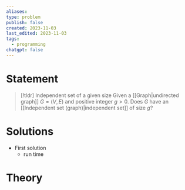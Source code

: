 ```yaml
---
aliases: 
type: problem
publish: false
created: 2023-11-03
last_edited: 2023-11-03
tags:
  - programming
chatgpt: false
---
```

# Statement

>[!tldr] Independent set of a given size
>Given a [[Graph|undirected graph]] $G = (V,E)$ and positive integer $g > 0$. Does $G$ have an [[Independent set (graph)|independent set]] of size $g$?

# Solutions

- First solution
	- run time 

# Theory

